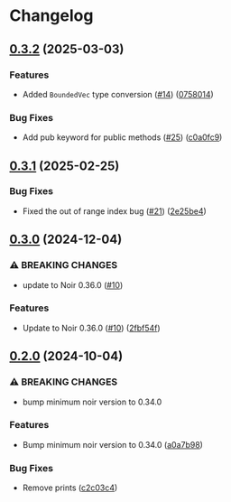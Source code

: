 # Changelog

## [0.3.2](https://github.com/noir-lang/noir_string_search/compare/v0.3.1...v0.3.2) (2025-03-03)


### Features

* Added `BoundedVec` type conversion ([#14](https://github.com/noir-lang/noir_string_search/issues/14)) ([0758014](https://github.com/noir-lang/noir_string_search/commit/0758014e7dedf29da9feb0af391f2cd981bc24b0))


### Bug Fixes

* Add pub keyword for public methods ([#25](https://github.com/noir-lang/noir_string_search/issues/25)) ([c0a0fc9](https://github.com/noir-lang/noir_string_search/commit/c0a0fc985bc1ea0b37ea2c9cd1e9eb0a041d207a))

## [0.3.1](https://github.com/noir-lang/noir_string_search/compare/v0.3.0...v0.3.1) (2025-02-25)


### Bug Fixes

* Fixed the out of range index bug ([#21](https://github.com/noir-lang/noir_string_search/issues/21)) ([2e25be4](https://github.com/noir-lang/noir_string_search/commit/2e25be4636ab2111d98d08338fb02ea6f866ca6a))

## [0.3.0](https://github.com/noir-lang/noir_string_search/compare/v0.2.0...v0.3.0) (2024-12-04)


### ⚠ BREAKING CHANGES

* update to Noir 0.36.0 ([#10](https://github.com/noir-lang/noir_string_search/issues/10))

### Features

* Update to Noir 0.36.0 ([#10](https://github.com/noir-lang/noir_string_search/issues/10)) ([2fbf54f](https://github.com/noir-lang/noir_string_search/commit/2fbf54f093698e138ba51273ff449290e41e4451))

## [0.2.0](https://github.com/noir-lang/noir_string_search/compare/v0.1.0...v0.2.0) (2024-10-04)


### ⚠ BREAKING CHANGES

* bump minimum noir version to 0.34.0

### Features

* Bump minimum noir version to 0.34.0 ([a0a7b98](https://github.com/noir-lang/noir_string_search/commit/a0a7b9818657da7d447dec43b625c6d2748934ea))


### Bug Fixes

* Remove prints ([c2c03c4](https://github.com/noir-lang/noir_string_search/commit/c2c03c45004b3eaa931f0cb007cd92023d3f745a))

